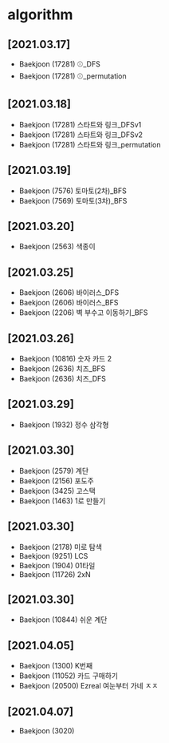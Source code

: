 # algorithm<br>
## [2021.03.17]
* Baekjoon (17281) ⚾_DFS<br>
* Baekjoon (17281) ⚾_permutation<br>

## [2021.03.18]
* Baekjoon (17281) 스타트와 링크_DFSv1<br>
* Baekjoon (17281) 스타트와 링크_DFSv2<br>
* Baekjoon (17281) 스타트와 링크_permutation<br>

## [2021.03.19]
* Baekjoon (7576) 토마토(2차)_BFS<br>
* Baekjoon (7569) 토마토(3차)_BFS<br>

## [2021.03.20]
* Baekjoon (2563) 색종이<br>

## [2021.03.25]
* Baekjoon (2606) 바이러스_DFS<br>
* Baekjoon (2606) 바이러스_BFS<br>
* Baekjoon (2206) 벽 부수고 이동하기_BFS<br>

## [2021.03.26]
* Baekjoon (10816) 숫자 카드 2<br>
* Baekjoon (2636) 치즈_BFS<br>
* Baekjoon (2636) 치즈_DFS<br>

## [2021.03.29]
* Baekjoon (1932) 정수 삼각형<br>


## [2021.03.30]
* Baekjoon (2579) 계단 <br>
* Baekjoon (2156) 포도주  <br>
* Baekjoon (3425) 고스택<br>
* Baekjoon (1463) 1로 만들기<br>


## [2021.03.30]
* Baekjoon (2178) 미로 탐색 <br>
* Baekjoon (9251) LCS <br>
* Baekjoon (1904) 01타일 <br>
* Baekjoon (11726) 2xN  <br>

## [2021.03.30]
* Baekjoon (10844) 쉬운 계단 <br>

## [2021.04.05]
* Baekjoon (1300) K번째  <br>
* Baekjoon (11052) 카드 구매하기 <br>
* Baekjoon (20500) Ezreal 여눈부터 가네 ㅈㅈ <br>

## [2021.04.07]
* Baekjoon (3020)  <br>
